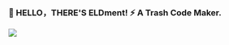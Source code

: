 ### 👋 HELLO，THERE'S ELDment! ⚡ A Trash Code Maker.

<img align="left" src="https://github-readme-stats.vercel.app/api?username=ELDment&show_icons=true&bg_color=30,e96443,904e95&title_color=fff&text_color=fff&hide_title=true" />
